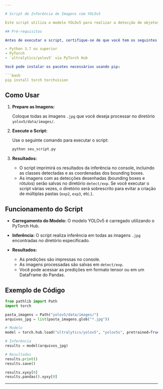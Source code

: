 ```yaml
---

# Script de Inferência de Imagens com YOLOv5

Este script utiliza o modelo YOLOv5 para realizar a detecção de objetos em todas as imagens `.jpg` dentro de um diretório especificado. Os resultados são impressos no console e salvos em um diretório de saída designado.

## Pré-requisitos

Antes de executar o script, certifique-se de que você tem os seguintes requisitos instalados:

- Python 3.7 ou superior
- PyTorch
- `ultralytics/yolov5` via PyTorch Hub

Você pode instalar os pacotes necessários usando pip:

```bash
pip install torch torchvision
```

## Como Usar

1. **Prepare as Imagens:**

   Coloque todas as imagens `.jpg` que você deseja processar no diretório `yolov5/data/images/`.

2. **Execute o Script:**

   Use o seguinte comando para executar o script:

   ```bash
   python seu_script.py
   ```

3. **Resultados:**

   - O script imprimirá os resultados da inferência no console, incluindo as classes detectadas e as coordenadas dos bounding boxes.
   - As imagens com as detecções desenhadas (bounding boxes e rótulos) serão salvas no diretório `detect/exp`. Se você executar o script várias vezes, o diretório será sobrescrito para evitar a criação de múltiplas pastas (`exp2`, `exp3`, etc.).

## Funcionamento do Script

- **Carregamento do Modelo:**
  O modelo YOLOv5 é carregado utilizando o PyTorch Hub.

- **Inferência:**
  O script realiza inferência em todas as imagens `.jpg` encontradas no diretório especificado.

- **Resultados:**
  - As predições são impressas no console.
  - As imagens processadas são salvas em `detect/exp`.
  - Você pode acessar as predições em formato tensor ou em um DataFrame do Pandas.

## Exemplo de Código

```python
from pathlib import Path
import torch

pasta_imagens = Path("yolov5/data/images/")
arquivos_jpg = list(pasta_imagens.glob("*.jpg"))

# Modelo
model = torch.hub.load("ultralytics/yolov5", "yolov5s", pretrained=True)

# Inferência
results = model(arquivos_jpg)

# Resultados
results.print()
results.save()

results.xyxy[0] 
results.pandas().xyxy[0]
```

---
```

